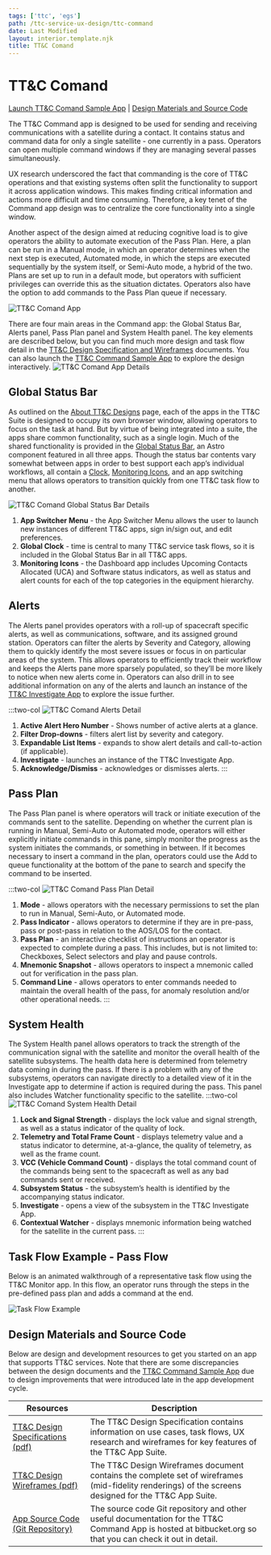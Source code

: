 ```yaml
---
tags: ['ttc', 'egs']
path: /ttc-service-ux-design/ttc-command
date: Last Modified
layout: interior.template.njk
title: TT&C Comand
---
```


# TT&C Comand

[Launch TT&C Comand Sample App](https://ttc-command.astrouxds.com/) | [Design Materials and Source Code](#contentBottom)

The TT&C Command app is designed to be used for sending and receiving communications with a satellite during a contact. It contains status and command data for only a single satellite - one currently in a pass. Operators can open multiple command windows if they are managing several passes simultaneously.

UX research underscored the fact that commanding is the core of TT&C operations and that existing systems often split the functionality to support it across application windows. This makes finding critical information and actions more difficult and time consuming. Therefore, a key tenet of the Command app design was to centralize the core functionality into a single window.

Another aspect of the design aimed at reducing cognitive load is to give operators the ability to automate execution of the Pass Plan. Here, a plan can be run in a Manual mode, in which an operator determines when the next step is executed, Automated mode, in which the steps are executed sequentially by the system itself, or Semi-Auto mode, a hybrid of the two. Plans are set up to run in a default mode, but operators with sufficient privileges can override this as the situation dictates. Operators also have the option to add commands to the Pass Plan queue if necessary.

![TT&C Comand App](/img/service-specific-ux-design/ttc-command-app.png)

There are four main areas in the Command app: the Global Status Bar, Alerts panel, Pass Plan panel and System Health panel. The key elements are described below, but you can find much more design and task flow detail in the [TT&C Design Specification and Wireframes](/ttc-service-ux-design/ttc-command#contentBottom) documents. You can also launch the [TT&C Command Sample App](https://ttc-command.astrouxds.com/) to explore the design interactively.
![TT&C Comand App Details](/img/service-specific-ux-design/ttc-command-app-details.png)

## Global Status Bar

As outlined on the [About TT&C Designs](/ttc-service-ux-design/about-the-ttc-designs) page, each of the apps in the TT&C Suite is designed to occupy its own browser window, allowing operators to focus on the task at hand. But by virtue of being integrated into a suite, the apps share common functionality, such as a single login. Much of the shared functionality is provided in the [Global Status Bar](/components/global-status-bar), an Astro component featured in all three apps. Though the status bar contents vary somewhat between apps in order to best support each app’s individual workflows, all contain a [Clock](/components/clock), [Monitoring Icons](/components/icons-and-symbols), and an app switching menu that allows operators to transition quickly from one TT&C task flow to another.

![TT&C Comand Global Status Bar Details](/img/service-specific-ux-design/ttc-command-global-status-bar-details.png)

1. **App Switcher Menu** - the App Switcher Menu allows the user to launch new instances of different TT&C apps, sign in/sign out, and edit preferences.
2. **Global Clock** - time is central to many TT&C service task flows, so it is included in the Global Status Bar in all TT&C apps.
3. **Monitoring Icons** - the Dashboard app includes Upcoming Contacts Allocated (UCA) and Software status indicators, as well as status and alert counts for each of the top categories in the equipment hierarchy.

## Alerts

The Alerts panel provides operators with a roll-up of spacecraft specific alerts, as well as communications, software, and its assigned ground station. Operators can filter the alerts by Severity and Category, allowing them to quickly identify the most severe issues or focus in on particular areas of the system. This allows operators to efficiently track their workflow and keeps the Alerts pane more sparsely populated, so they’ll be more likely to notice when new alerts come in. Operators can also drill in to see additional information on any of the alerts and launch an instance of the [TT&C Investigate App](/ttc-service-ux-design/ttc-investigate) to explore the issue further.

:::two-col
![TT&C Comand Alerts Detail](/img/service-specific-ux-design/ttc-monitor-alerts-details.png)

1. **Active Alert Hero Number** - Shows number of active alerts at a glance.
2. **Filter Drop-downs** - filters alert list by severity and category.
3. **Expandable List Items** - expands to show alert details and call-to-action (if applicable).
4. **Investigate** - launches an instance of the TT&C Investigate App.
5. **Acknowledge/Dismiss** - acknowledges or dismisses alerts.
   :::

## Pass Plan

The Pass Plan panel is where operators will track or initiate execution of the commands sent to the satellite. Depending on whether the current plan is running in Manual, Semi-Auto or Automated mode, operators will either explicitly initiate commands in this pane, simply monitor the progress as the system initiates the commands, or something in between. If it becomes necessary to insert a command in the plan, operators could use the Add to queue functionality at the bottom of the pane to search and specify the command to be inserted.

:::two-col
![TT&C Comand Pass Plan Detail](/img/service-specific-ux-design/ttc-command-pass-plan-details.png)

1. **Mode** - allows operators with the necessary permissions to set the plan to run in Manual, Semi-Auto, or Automated mode.
2. **Pass Indicator** - allows operators to determine if they are in pre-pass, pass or post-pass in relation to the AOS/LOS for the contact.
3. **Pass Plan** - an interactive checklist of instructions an operator is expected to complete during a pass. This includes, but is not limited to: Checkboxes, Select selectors and play and pause controls.
4. **Mnemonic Snapshot** - allows operators to inspect a mnemonic called out for verification in the pass plan.
5. **Command Line** - allows operators to enter commands needed to maintain the overall health of the pass, for anomaly resolution and/or other operational needs.
   :::

## System Health

The System Health panel allows operators to track the strength of the communication signal with the satellite and monitor the overall health of the satellite subsystems. The health data here is determined from telemetry data coming in during the pass. If there is a problem with any of the subsystems, operators can navigate directly to a detailed view of it in the Investigate app to determine if action is required during the pass. This panel also includes Watcher functionality specific to the satellite.
:::two-col
![TT&C Comand System Health Detail](/img/service-specific-ux-design/ttc-command-system-health-details.png)

1. **Lock and Signal Strength** - displays the lock value and signal strength, as well as a status indicator of the quality of lock.
2. **Telemetry and Total Frame Count** - displays telemetry value and a status indicator to determine, at-a-glance, the quality of telemetry, as well as the frame count.
3. **VCC (Vehicle Command Count)** - displays the total command count of the commands being sent to the spacecraft as well as any bad commands sent or received.
4. **Subsystem Status** - the subsystem’s health is identified by the accompanying status indicator.
5. **Investigate** - opens a view of the subsystem in the TT&C Investigate App.
6. **Contextual Watcher** - displays mnemonic information being watched for the satellite in the current pass.
   :::

## Task Flow Example - Pass Flow

Below is an animated walkthrough of a representative task flow using the TT&C Monitor app. In this flow, an operator runs through the steps in the pre-defined pass plan and adds a command at the end.

![Task Flow Example](/img/service-specific-ux-design/gif-placeholder.png)

## Design Materials and Source Code

Below are design and development resources to get you started on an app that supports TT&C services. Note that there are some discrepancies between the design documents and the [TT&C Command Sample App](https://ttc-command.astrouxds.com/) due to design improvements that were introduced late in the app development cycle.

| Resources                                                                                                                                        | Description                                                                                                                                               |
| ------------------------------------------------------------------------------------------------------------------------------------------------ | --------------------------------------------------------------------------------------------------------------------------------------------------------- |
| [TT&C Design Specifications (pdf)]( https://s3-us-west-2.amazonaws.com/com.rocketcom.astrouxds/downloads/ttc-specifications.pdf) | The TT&C Design Specification contains information on use cases, task flows, UX research and wireframes for key features of the TT&C App Suite.           |
| [TT&C Design Wireframes (pdf)]( https://s3-us-west-2.amazonaws.com/com.rocketcom.astrouxds/downloads/ttc-wireframes.pdf)         | The TT&C Design Wireframes document contains the complete set of wireframes (mid-fidelity renderings) of the screens designed for the TT&C App Suite.     |
| [App Source Code (Git Repository)](https://bitbucket.org/rocketcom/tt-c-command/src/master/)                                                     | The source code Git repository and other useful documentation for the TT&C Command App is hosted at bitbucket.org so that you can check it out in detail. |